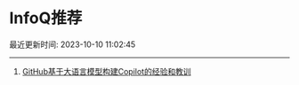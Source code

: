 # InfoQ推荐

最近更新时间: 2023-10-10 11:02:45

--- 
1. [GitHub基于大语言模型构建Copilot的经验和教训](https://www.infoq.cn/article/mUNqaqDCjibDqGQKWEhS) 
